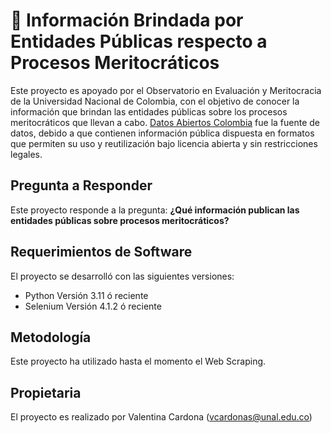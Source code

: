 # 🥇 Información Brindada por Entidades Públicas respecto a Procesos Meritocráticos

Este proyecto es apoyado por el Observatorio en Evaluación y Meritocracia de la Universidad Nacional de Colombia, con el objetivo de conocer la información que brindan las entidades públicas sobre los procesos meritocráticos que llevan a cabo. [Datos Abiertos Colombia](https://www.datos.gov.co/) fue la fuente de datos, debido a que contienen información pública dispuesta en formatos que permiten su uso y reutilización bajo licencia abierta y sin restricciones legales.

## Pregunta a Responder

Este proyecto responde a la pregunta:
**¿Qué información publican las entidades públicas sobre procesos meritocráticos?**

## Requerimientos de Software

El proyecto se desarrolló con las siguientes versiones:

- Python Versión 3.11 ó reciente
- Selenium Versión 4.1.2 ó reciente

## Metodología

Este proyecto ha utilizado hasta el momento el Web Scraping.

## Propietaria

El proyecto es realizado por Valentina Cardona (vcardonas@unal.edu.co)